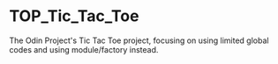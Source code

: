 # TOP_Tic_Tac_Toe
The Odin Project's Tic Tac Toe project, focusing on using limited global codes and using module/factory instead.
